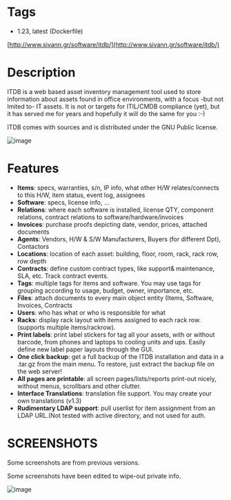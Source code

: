 # Tags

- 1.23, latest (Dockerfile)

[http://www.sivann.gr/software/itdb/](http://www.sivann.gr/software/itdb/)

# Description

ITDB is a web based asset inventory management tool used to store information about assets found in office environments, with a focus -but not lmited to- IT assets. It is not or targets for ITIL/CMDB compliance (yet), but it has served me for years and hopefully it will do the same for you :-)

ITDB comes with sources and is distributed under the GNU Public license. 

![image](http://www.sivann.gr/software/itdb/itdb-overview.png)

# Features

- **Items**: specs, warranties, s/n, IP info, what other H/W relates/connects to this H/W, item status, event log, assignees
- **Software**: specs, license info, ...
- **Relations**: where each software is installed, license QTY, component relations, contract relations to software/hardware/invoices
- **Invoices**: purchase proofs depicting date, vendor, prices, attached documents
- **Agents**: Vendors, H/W & S/W Manufacturers, Buyers (for different Dpt), Contactors
- **Locations**: location of each asset: building, floor, room, rack, rack row, row depth
- **Contracts**: define custom contract types, like support& maintenance, SLA, etc. Track contract events.
- **Tags**: multiple tags for items and software. You may use tags for grouping according to usage, budget, owner, importance, etc.
- **Files**: attach documents to every main object entity (Items, Software, Invoices, Contracts
- **Users**: who has what or who is responsible for what
- **Racks**: display rack layout with items assigned to each rack row. (supports multiple items/rackrow).
- **Print labels**: print label stickers for tag all your assets, with or without barcode, from phones and laptops to cooling units and ups. Easily define new label paper layouts through the GUI.
- **One click backup**: get a full backup of the ITDB installation and data in a .tar.gz from the main menu. To restore, just extract the backup file on the web server!
- **All pages are printable**: all screen pages/lists/reports print-out nicely, without menus, scrollbars and other clutter.
- **Interface Translations**: translation file support. You may create your own translations (v1.3)
- **Rudimentary LDAP support**: pull userlist for item assignment from an LDAP URL.(Not tested with active directory, and not used for auth.

# SCREENSHOTS

Some screenshots are from previous versions.

Some screenshots have been edited to wipe-out private info. 

![image](http://www.sivann.gr/software/itdb/images/itdb-home.png)
